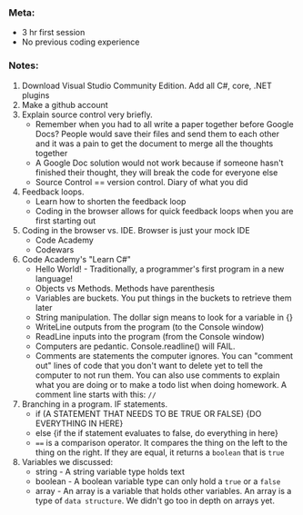 ### Meta: 
* 3 hr first session 
* No previous coding experience

### Notes:
1. Download Visual Studio Community Edition. Add all C#, core, .NET plugins
2. Make a github account
3. Explain source control very briefly. 
    * Remember when you had to all write a paper together before Google Docs?  People would save their files and send them to each other and it was a pain to get the document to merge all the thoughts together
    * A Google Doc solution would not work because if someone hasn't  finished their thought, they will break the code for everyone else
    * Source Control == version control. Diary of what you did
4. Feedback loops. 
    * Learn how to shorten the feedback loop
    * Coding in the browser allows for quick feedback loops when you are first starting out
5. Coding in the browser vs. IDE. Browser is just your mock IDE
    * Code Academy
    * Codewars
6. Code Academy's "Learn C#"
    * Hello World! - Traditionally, a programmer's first program in a new language!
    * Objects vs Methods. Methods have parenthesis
    * Variables are buckets. You put things in the buckets to retrieve them later
    * String manipulation. The dollar sign means to look for a variable in {}
    * WriteLine outputs from the program (to the Console window)
    * ReadLine inputs into the program (from the Console window)
    * Computers are pedantic. Console.readline() will FAIL.
    * Comments are statements the computer ignores. You can "comment out" lines of code that you don't want to delete yet to tell the computer to not run them. You can also use comments to explain what you are doing or to make a todo list when doing homework. A comment line starts with this: `//`
7.  Branching in a program. IF statements.
    * if (A STATEMENT THAT NEEDS TO BE TRUE OR FALSE) {DO EVERYTHING IN HERE}
    * else 
    {if the if statement evaluates to false, do everything in here}
    * `==` is a comparison operator. It compares the thing on the left to the thing on the right. If they are equal, it returns a `boolean` that is `true`
8. Variables we discussed:
    * string - A string variable type holds text
    * boolean - A boolean variable type can only hold a `true` or a `false`
    * array - An array is a variable that holds other variables. An array is a type of `data structure`. We didn't go too in depth on arrays yet.